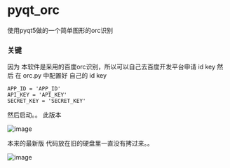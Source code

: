 # pyqt_orc
使用pyqt5做的一个简单图形的orc识别

###  关键
因为 本软件是采用的百度orc识别，所以可以自己去百度开发平台申请 id key
然后 在 orc.py 中配置好 自己的 id key
```
APP_ID = 'APP_ID'
API_KEY = 'API_KEY'
SECRET_KEY = 'SECRET_KEY'
```
然后启动。。
此版本

![image](https://github.com/libaibuaidufu/pyqt_orc/blob/master/this_v.png)

本来的最新版 代码放在旧的硬盘里一直没有拷过来。。

![image](https://github.com/libaibuaidufu/pyqt_orc/blob/master/last_v.png)
